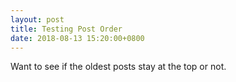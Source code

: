 ```yaml
---
layout: post
title: Testing Post Order
date: 2018-08-13 15:20:00+0800
---
```

Want to see if the oldest posts stay at the top or not.
